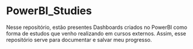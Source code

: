 # PowerBI_Studies
Nesse repositório, estão presentes Dashboards criados no PowerBI como forma de estudos que venho realizando em cursos externos. Assim, esse repositório serve para documentar e salvar meu progresso.
